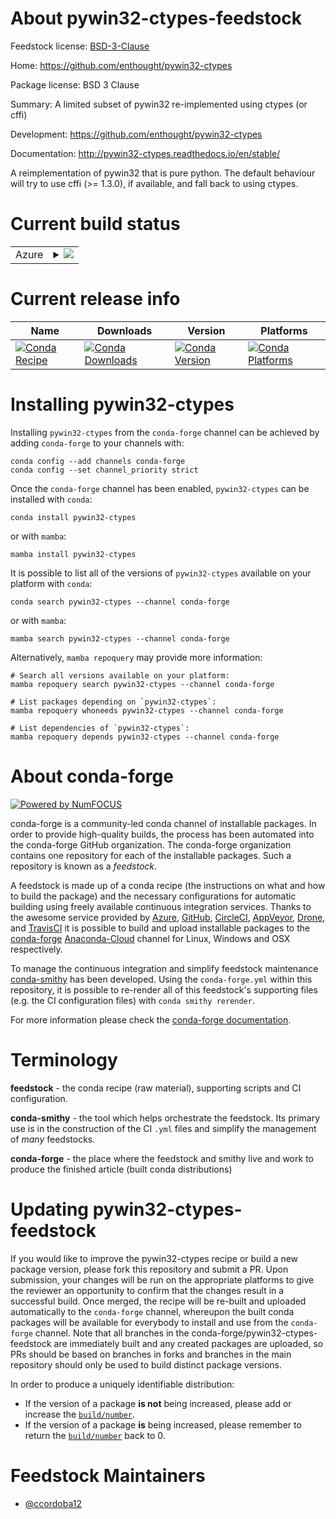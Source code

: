 About pywin32-ctypes-feedstock
==============================

Feedstock license: [BSD-3-Clause](https://github.com/conda-forge/pywin32-ctypes-feedstock/blob/main/LICENSE.txt)

Home: https://github.com/enthought/pywin32-ctypes

Package license: BSD 3 Clause

Summary: A limited subset of pywin32 re-implemented using ctypes (or cffi)

Development: https://github.com/enthought/pywin32-ctypes

Documentation: http://pywin32-ctypes.readthedocs.io/en/stable/

A reimplementation of pywin32 that is pure python. The default behaviour
will try to use cffi (>= 1.3.0), if available, and fall back to using ctypes.


Current build status
====================


<table>
    
  <tr>
    <td>Azure</td>
    <td>
      <details>
        <summary>
          <a href="https://dev.azure.com/conda-forge/feedstock-builds/_build/latest?definitionId=5490&branchName=main">
            <img src="https://dev.azure.com/conda-forge/feedstock-builds/_apis/build/status/pywin32-ctypes-feedstock?branchName=main">
          </a>
        </summary>
        <table>
          <thead><tr><th>Variant</th><th>Status</th></tr></thead>
          <tbody><tr>
              <td>win_64_python3.10.____cpython</td>
              <td>
                <a href="https://dev.azure.com/conda-forge/feedstock-builds/_build/latest?definitionId=5490&branchName=main">
                  <img src="https://dev.azure.com/conda-forge/feedstock-builds/_apis/build/status/pywin32-ctypes-feedstock?branchName=main&jobName=win&configuration=win%20win_64_python3.10.____cpython" alt="variant">
                </a>
              </td>
            </tr><tr>
              <td>win_64_python3.11.____cpython</td>
              <td>
                <a href="https://dev.azure.com/conda-forge/feedstock-builds/_build/latest?definitionId=5490&branchName=main">
                  <img src="https://dev.azure.com/conda-forge/feedstock-builds/_apis/build/status/pywin32-ctypes-feedstock?branchName=main&jobName=win&configuration=win%20win_64_python3.11.____cpython" alt="variant">
                </a>
              </td>
            </tr><tr>
              <td>win_64_python3.8.____73_pypy</td>
              <td>
                <a href="https://dev.azure.com/conda-forge/feedstock-builds/_build/latest?definitionId=5490&branchName=main">
                  <img src="https://dev.azure.com/conda-forge/feedstock-builds/_apis/build/status/pywin32-ctypes-feedstock?branchName=main&jobName=win&configuration=win%20win_64_python3.8.____73_pypy" alt="variant">
                </a>
              </td>
            </tr><tr>
              <td>win_64_python3.8.____cpython</td>
              <td>
                <a href="https://dev.azure.com/conda-forge/feedstock-builds/_build/latest?definitionId=5490&branchName=main">
                  <img src="https://dev.azure.com/conda-forge/feedstock-builds/_apis/build/status/pywin32-ctypes-feedstock?branchName=main&jobName=win&configuration=win%20win_64_python3.8.____cpython" alt="variant">
                </a>
              </td>
            </tr><tr>
              <td>win_64_python3.9.____73_pypy</td>
              <td>
                <a href="https://dev.azure.com/conda-forge/feedstock-builds/_build/latest?definitionId=5490&branchName=main">
                  <img src="https://dev.azure.com/conda-forge/feedstock-builds/_apis/build/status/pywin32-ctypes-feedstock?branchName=main&jobName=win&configuration=win%20win_64_python3.9.____73_pypy" alt="variant">
                </a>
              </td>
            </tr><tr>
              <td>win_64_python3.9.____cpython</td>
              <td>
                <a href="https://dev.azure.com/conda-forge/feedstock-builds/_build/latest?definitionId=5490&branchName=main">
                  <img src="https://dev.azure.com/conda-forge/feedstock-builds/_apis/build/status/pywin32-ctypes-feedstock?branchName=main&jobName=win&configuration=win%20win_64_python3.9.____cpython" alt="variant">
                </a>
              </td>
            </tr>
          </tbody>
        </table>
      </details>
    </td>
  </tr>
</table>

Current release info
====================

| Name | Downloads | Version | Platforms |
| --- | --- | --- | --- |
| [![Conda Recipe](https://img.shields.io/badge/recipe-pywin32--ctypes-green.svg)](https://anaconda.org/conda-forge/pywin32-ctypes) | [![Conda Downloads](https://img.shields.io/conda/dn/conda-forge/pywin32-ctypes.svg)](https://anaconda.org/conda-forge/pywin32-ctypes) | [![Conda Version](https://img.shields.io/conda/vn/conda-forge/pywin32-ctypes.svg)](https://anaconda.org/conda-forge/pywin32-ctypes) | [![Conda Platforms](https://img.shields.io/conda/pn/conda-forge/pywin32-ctypes.svg)](https://anaconda.org/conda-forge/pywin32-ctypes) |

Installing pywin32-ctypes
=========================

Installing `pywin32-ctypes` from the `conda-forge` channel can be achieved by adding `conda-forge` to your channels with:

```
conda config --add channels conda-forge
conda config --set channel_priority strict
```

Once the `conda-forge` channel has been enabled, `pywin32-ctypes` can be installed with `conda`:

```
conda install pywin32-ctypes
```

or with `mamba`:

```
mamba install pywin32-ctypes
```

It is possible to list all of the versions of `pywin32-ctypes` available on your platform with `conda`:

```
conda search pywin32-ctypes --channel conda-forge
```

or with `mamba`:

```
mamba search pywin32-ctypes --channel conda-forge
```

Alternatively, `mamba repoquery` may provide more information:

```
# Search all versions available on your platform:
mamba repoquery search pywin32-ctypes --channel conda-forge

# List packages depending on `pywin32-ctypes`:
mamba repoquery whoneeds pywin32-ctypes --channel conda-forge

# List dependencies of `pywin32-ctypes`:
mamba repoquery depends pywin32-ctypes --channel conda-forge
```


About conda-forge
=================

[![Powered by
NumFOCUS](https://img.shields.io/badge/powered%20by-NumFOCUS-orange.svg?style=flat&colorA=E1523D&colorB=007D8A)](https://numfocus.org)

conda-forge is a community-led conda channel of installable packages.
In order to provide high-quality builds, the process has been automated into the
conda-forge GitHub organization. The conda-forge organization contains one repository
for each of the installable packages. Such a repository is known as a *feedstock*.

A feedstock is made up of a conda recipe (the instructions on what and how to build
the package) and the necessary configurations for automatic building using freely
available continuous integration services. Thanks to the awesome service provided by
[Azure](https://azure.microsoft.com/en-us/services/devops/), [GitHub](https://github.com/),
[CircleCI](https://circleci.com/), [AppVeyor](https://www.appveyor.com/),
[Drone](https://cloud.drone.io/welcome), and [TravisCI](https://travis-ci.com/)
it is possible to build and upload installable packages to the
[conda-forge](https://anaconda.org/conda-forge) [Anaconda-Cloud](https://anaconda.org/)
channel for Linux, Windows and OSX respectively.

To manage the continuous integration and simplify feedstock maintenance
[conda-smithy](https://github.com/conda-forge/conda-smithy) has been developed.
Using the ``conda-forge.yml`` within this repository, it is possible to re-render all of
this feedstock's supporting files (e.g. the CI configuration files) with ``conda smithy rerender``.

For more information please check the [conda-forge documentation](https://conda-forge.org/docs/).

Terminology
===========

**feedstock** - the conda recipe (raw material), supporting scripts and CI configuration.

**conda-smithy** - the tool which helps orchestrate the feedstock.
                   Its primary use is in the construction of the CI ``.yml`` files
                   and simplify the management of *many* feedstocks.

**conda-forge** - the place where the feedstock and smithy live and work to
                  produce the finished article (built conda distributions)


Updating pywin32-ctypes-feedstock
=================================

If you would like to improve the pywin32-ctypes recipe or build a new
package version, please fork this repository and submit a PR. Upon submission,
your changes will be run on the appropriate platforms to give the reviewer an
opportunity to confirm that the changes result in a successful build. Once
merged, the recipe will be re-built and uploaded automatically to the
`conda-forge` channel, whereupon the built conda packages will be available for
everybody to install and use from the `conda-forge` channel.
Note that all branches in the conda-forge/pywin32-ctypes-feedstock are
immediately built and any created packages are uploaded, so PRs should be based
on branches in forks and branches in the main repository should only be used to
build distinct package versions.

In order to produce a uniquely identifiable distribution:
 * If the version of a package **is not** being increased, please add or increase
   the [``build/number``](https://docs.conda.io/projects/conda-build/en/latest/resources/define-metadata.html#build-number-and-string).
 * If the version of a package **is** being increased, please remember to return
   the [``build/number``](https://docs.conda.io/projects/conda-build/en/latest/resources/define-metadata.html#build-number-and-string)
   back to 0.

Feedstock Maintainers
=====================

* [@ccordoba12](https://github.com/ccordoba12/)

